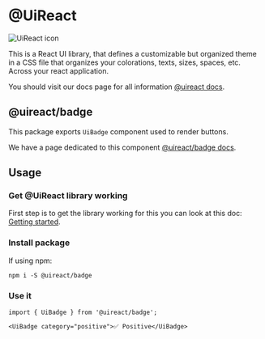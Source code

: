 # @UiReact
![UiReact icon](https://www.uireact.io/_next/static/media/sunglasses_cat.a5f3369a.gif)

This is a React UI library, that defines a customizable but organized theme in a CSS file that organizes your colorations, texts, sizes, spaces, etc. Across your react application.

You should visit our docs page for all information [@uireact docs](https://uireact.io).

## @uireact/badge

This package exports `UiBadge` component used to render buttons.

We have a page dedicated to this component [@uireact/badge docs](https://www.uireact.io/docs/badge).

## Usage

### Get @UiReact library working

First step is to get the library working for this you can look at this doc: [Getting started](https://www.uireact.io/docs).

### Install package

If using npm:

```
npm i -S @uireact/badge
```

### Use it

```tsx
import { UiBadge } from '@uireact/badge';

<UiBadge category="positive">✅ Positive</UiBadge>
```
